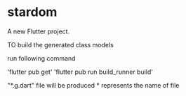 # stardom

A new Flutter project.

TO build the generated class models 

run following command

'flutter pub get'
'flutter pub run build_runner build'


"*.g.dart" file will be produced * represents the name of file 

